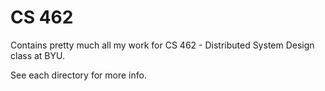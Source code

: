 # CS 462

Contains pretty much all my work for CS 462 - Distributed System Design class at BYU.

See each directory for more info.